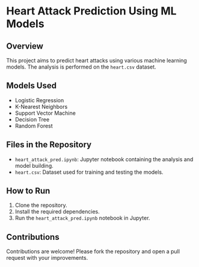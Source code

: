 # Heart Attack Prediction Using ML Models

## Overview
This project aims to predict heart attacks using various machine learning models. The analysis is performed on the `heart.csv` dataset.

## Models Used
- Logistic Regression
- K-Nearest Neighbors
- Support Vector Machine
- Decision Tree
- Random Forest

## Files in the Repository
- `heart_attack_pred.ipynb`: Jupyter notebook containing the analysis and model building.
- `heart.csv`: Dataset used for training and testing the models.

## How to Run
1. Clone the repository.
2. Install the required dependencies.
3. Run the `heart_attack_pred.ipynb` notebook in Jupyter.

## Contributions
Contributions are welcome! Please fork the repository and open a pull request with your improvements.


